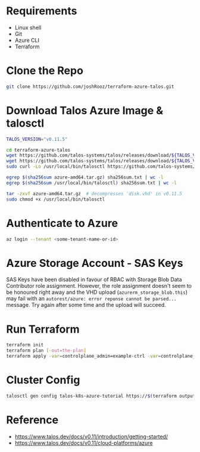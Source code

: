 # Requirements
* Linux shell
* Git
* Azure CLI
* Terraform

# Clone the Repo
```sh
git clone https://github.com/joshRooz/terraform-azure-talos.git
```

# Download Talos Azure Image & talosctl
```sh
TALOS_VERSION="v0.11.5"

cd terraform-azure-talos
wget https://github.com/talos-systems/talos/releases/download/${TALOS_VERSION}/azure-amd64.tar.gz
wget https://github.com/talos-systems/talos/releases/download/${TALOS_VERSION}/sha256sum.txt
sudo curl -Lo /usr/local/bin/talosctl https://github.com/talos-systems/talos/releases/download/${TALOS_VERSION}/talosctl-$(uname -s | tr "[:upper:]" "[:lower:]")-amd64

egrep $(sha256sum azure-amd64.tar.gz) sha256sum.txt | wc -l
egrep $(sha256sum /usr/local/bin/talosctl) sha256sum.txt | wc -l

tar -zxvf azure-amd64.tar.gz  # decompresses 'disk.vhd' in v0.11.5
sudo chmod +x /usr/local/bin/talosctl
```

# Authenticate to Azure
```sh
az login --tenant <some-tenant-name-or-id>
```

# Azure Storage Account - SAS Keys
SAS Keys have been disabled in favour of RBAC with Storage Blob Data Contributor role assignment. However, the role assignment doesn't seem to be honoured right away and the VHD upload (`azurerm_storage_blob.this`) may fail with an `autorest/azure: error reponse cannot be parsed...` message. Try again after some time and the upload will succeed.

# Run Terraform

```sh
terraform init
terraform plan [-out=the-plan]
terraform apply -var=controlplane_admin=example-ctrl -var=controlplane_admin=example-wrkr [-auto-approve] [the-plan]
```

# Cluster Config
```sh
talosctl gen config talos-k8s-azure-tutorial https://$(terraform output lb_public_ip | sed 's|^.|| ; s|.$||'):6443
```

# Reference
* https://www.talos.dev/docs/v0.11/introduction/getting-started/
* https://www.talos.dev/docs/v0.11/cloud-platforms/azure
